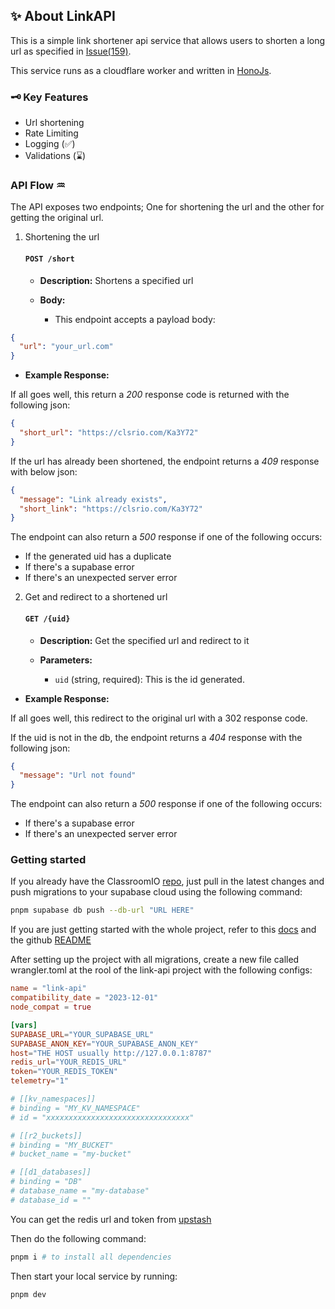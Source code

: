 ## ✨ About LinkAPI

This is a simple link shortener api service that allows users to shorten a long url as specified in [Issue(159)](https://github.com/rotimi-best/classroomio/issues/159).

This service runs as a cloudflare worker and written in [HonoJs](https://hono.dev/).

### 🗝 Key Features

- Url shortening
- Rate Limiting
- Logging (✅)
- Validations (⌛)

### API Flow ♒

The API exposes two endpoints; One for shortening the url and the other for getting the original url.

1. Shortening the url

   #### **`POST /short`**

   - **Description:** Shortens a specified url

   - **Body:**

     - This endpoint accepts a payload body:

```json
{
  "url": "your_url.com"
}
```

- **Example Response:**

If all goes well, this return a _200_ response code is returned with the following json:

```json
{
  "short_url": "https://clsrio.com/Ka3Y72"
}
```

If the url has already been shortened, the endpoint returns a _409_ response with below json:

```json
{
  "message": "Link already exists",
  "short_link": "https://clsrio.com/Ka3Y72"
}
```

The endpoint can also return a _500_ response if one of the following occurs:

- If the generated uid has a duplicate
- If there's a supabase error
- If there's an unexpected server error

2. Get and redirect to a shortened url

   #### **`GET /{uid}`**

   - **Description:** Get the specified url and redirect to it

   - **Parameters:**

     - `uid` (string, required): This is the id generated.

- **Example Response:**

If all goes well, this redirect to the original url with a 302 response code.

If the uid is not in the db, the endpoint returns a _404_ response with the following json:

```json
{
  "message": "Url not found"
}
```

The endpoint can also return a _500_ response if one of the following occurs:

- If there's a supabase error
- If there's an unexpected server error

### Getting started

If you already have the ClassroomIO [repo](https://github.com/rotimi-best/classroomio), just pull in the latest changes and push migrations to your supabase cloud using the following command:

```bash
pnpm supabase db push --db-url "URL HERE"
```

If you are just getting started with the whole project, refer to this [docs](https://www.classroomio.com/docs/contributor-guides/supabase-cloud) and the github [README](https://github.com/rotimi-best/classroomio/blob/main/README.md)

After setting up the project with all migrations, create a new file called wrangler.toml at the rool of the link-api project with the following configs:

```toml
name = "link-api"
compatibility_date = "2023-12-01"
node_compat = true

[vars]
SUPABASE_URL="YOUR_SUPABASE_URL"
SUPABASE_ANON_KEY="YOUR_SUPABASE_ANON_KEY"
host="THE HOST usually http://127.0.0.1:8787"
redis_url="YOUR_REDIS_URL"
token="YOUR_REDIS_TOKEN"
telemetry="1"

# [[kv_namespaces]]
# binding = "MY_KV_NAMESPACE"
# id = "xxxxxxxxxxxxxxxxxxxxxxxxxxxxxxxx"

# [[r2_buckets]]
# binding = "MY_BUCKET"
# bucket_name = "my-bucket"

# [[d1_databases]]
# binding = "DB"
# database_name = "my-database"
# database_id = ""

```

You can get the redis url and token from [upstash](https://upstash.com/docs/introduction)

Then do the following command:

```bash
pnpm i # to install all dependencies
```

Then start your local service by running:

```bash
pnpm dev
```
